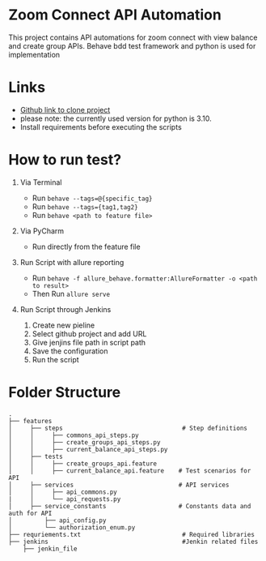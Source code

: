 # Zoom Connect API Automation

This project contains API automations for zoom connect with view balance and create group APIs.
Behave bdd test framework and python is used for implementation

# Links

* [Github link to clone project](https://github.com/vishnumj005/zoomconnect-api-automation.git)
* please note: the currently used version for python is 3.10.
* Install requirements before executing the scripts


# How to run test?

1. Via Terminal

    * Run `behave --tags=@{specific_tag}`
    * Run `behave --tags={tag1,tag2}`
    * Run `behave <path to feature file>`

2. Via PyCharm
    * Run directly from the feature file

3. Run Script with allure reporting
   * Run `behave -f allure_behave.formatter:AllureFormatter -o <path to result>`
   * Then Run `allure serve`

4. Run Script through Jenkins
   1. Create new pieline
   2. Select github project and add URL
   3. Give jenjins file path in script path
   4. Save the configuration
   5. Run the script
   
# Folder Structure

	.
	├── features
	│     ├── steps                                 # Step definitions
	│     │     ├── commons_api_steps.py
	│     │     ├── create_groups_api_steps.py                           
	│     │     ├── current_balance_api_steps.py
	│     ├── tests
	│     │     ├── create_groups_api.feature                     	
	│     │     ├── current_balance_api.feature    # Test scenarios for API
	│     ├── services                             # API services
	│     │     ├── api_commons.py
  	|     │     └── api_requests.py
    │     ├── service_constants                    # Constants data and auth for API
    │         ├── api_config.py
	│         └── authorization_enum.py
	├── requriements.txt                            # Required libraries
    ├── jenkins                                     #Jenkin related files
        ├── jenkin_file